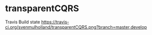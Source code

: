 transparentCQRS
===============

Travis Build state 
https://travis-ci.org/svenmulholland/transparentCQRS.png?branch=master,develop
